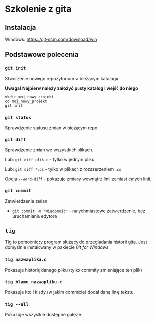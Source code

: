 # Szkolenie z gita

## Instalacja

Windows: <https://git-scm.com/download/win>

## Podstawowe polecenia

### `git init`

Stworzenie nowego repozytorium w bieżącym katalogu.

**Uwaga! Najpierw należy założyć pusty katalog i wejść do niego**

```
mkdir moj_nowy_projekt
cd moj_nowy_projekt
git init
```

### `git status`

Sprawdzenie statusu zmian w bieżącym repo.

### `git diff`

Sprawdzenie zmian we wszystkich plikach.

Lub: `git diff plik.c` - tylko w jednym pliku.

Lub: `git diff *.cs` - tylko w plikach z rozszerzeniem `.cs`

Opcja `--word-diff` - pokazuje zmiany wewnątrz linii zamiast całych linii.

### `git commit`

Zatwierdzenie zmian.

- `git commit -m "Wiadomość"` - natychmiastowe zatwierdzenie, bez uruchamiania edytora

## `tig`

Tig to pomocniczy program służący do przegladania historii gita. Jest domyślnie instalowany w pakiecie *Git for Windows*

### `tig nazwapliku.c`

Pokazuje historię danego pliku (tylko commity zmieniające ten plik)

### `tig blame nazwapliku.c`

Pokazuje kto i kiedy (w jakim commicie) dodał daną linię tekstu.

### `tig --all`

Pokazuje wszystkie dostępne gałęzie.
